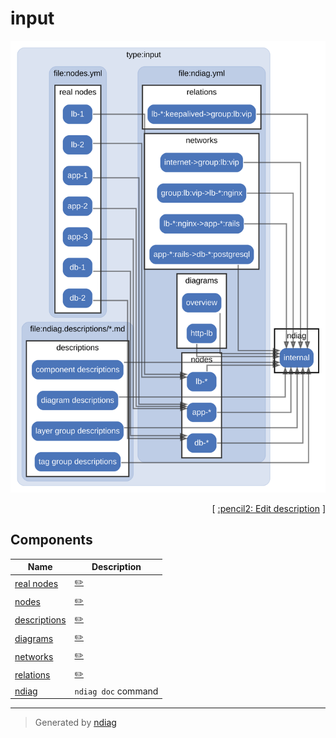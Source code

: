 # input

![diagram](diagram-input.svg)



<p align="right">
  [ <a href="../ndiag.descriptions/_diagram-input.md">:pencil2: Edit description</a> ]
<p>



## Components

| Name | Description |
| --- | --- |
| [real nodes](node-real_nodes.md) | <a href="../ndiag.descriptions/_node-real_nodes.md">:pencil2:</a> |
| [nodes](node-nodes.md) | <a href="../ndiag.descriptions/_node-nodes.md">:pencil2:</a> |
| [descriptions](node-descriptions.md) | <a href="../ndiag.descriptions/_node-descriptions.md">:pencil2:</a> |
| [diagrams](node-diagrams.md) | <a href="../ndiag.descriptions/_node-diagrams.md">:pencil2:</a> |
| [networks](node-networks.md) | <a href="../ndiag.descriptions/_node-networks.md">:pencil2:</a> |
| [relations](node-relations.md) | <a href="../ndiag.descriptions/_node-relations.md">:pencil2:</a> |
| [ndiag](node-ndiag.md) | `ndiag doc` command |


---

> Generated by [ndiag](https://github.com/k1LoW/ndiag)
